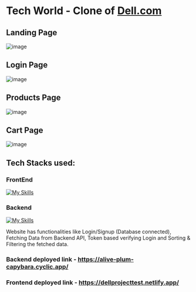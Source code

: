 # Tech World - Clone of [Dell.com](https://dellprojecttest.netlify.app/)

## Landing Page
![image](https://user-images.githubusercontent.com/112754832/214644853-f5f18f96-af37-4580-afef-905d6390368f.png)

## Login Page
![image](https://user-images.githubusercontent.com/112754832/230031551-56910ef3-3e55-4ad7-b5aa-25ae0e425b8f.png)

## Products Page
![image](https://user-images.githubusercontent.com/112754832/230031805-2c07585d-23ea-43fa-a53f-0c75341f5783.png)

## Cart Page
![image](https://user-images.githubusercontent.com/112754832/230031921-05ce7761-98ed-4892-b669-b820a171b0f2.png)


## Tech Stacks used: 
### FrontEnd
[![My Skills](https://skillicons.dev/icons?i=js,html,css)](https://skillicons.dev)

### Backend
[![My Skills](https://skillicons.dev/icons?i=express,mongodb,nodejs)](https://skillicons.dev)


Website has functionalities like  Login/Signup (Database connected), 
Fetching Data from Backend API, 
Token based verifying Login and Sorting & Filtering the fetched data.

### Backend deployed link - https://alive-plum-capybara.cyclic.app/
### Frontend deployed link - https://dellprojecttest.netlify.app/
